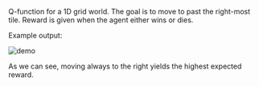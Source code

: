 Q-function for a 1D grid world. The goal is to move to past the right-most tile. Reward is given when the agent either wins or dies.

Example output:

![demo](https://user-images.githubusercontent.com/127620405/225736741-dc1fac79-aa03-4a30-93e2-3fe9666ccff8.png)

As we can see, moving always to the right yields the highest expected reward.
